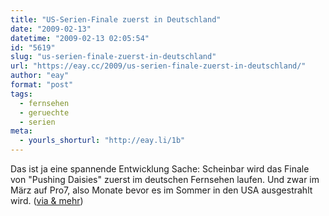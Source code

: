 ```yaml
---
title: "US-Serien-Finale zuerst in Deutschland"
date: "2009-02-13"
datetime: "2009-02-13 02:05:54"
id: "5619"
slug: "us-serien-finale-zuerst-in-deutschland"
url: "https://eay.cc/2009/us-serien-finale-zuerst-in-deutschland/"
author: "eay"
format: "post"
tags:
  - fernsehen
  - geruechte
  - serien
meta:
  - yourls_shorturl: "http://eay.li/1b"
---
```


Das ist ja eine spannende Entwicklung Sache: Scheinbar wird das Finale von "Pushing Daisies" zuerst im deutschen Fernsehen laufen. Und zwar im März auf Pro7, also Monate bevor es im Sommer in den USA ausgestrahlt wird. ([via & mehr](http://xdest.com/s9y/index.php?/archives/511-Pushing-Daisies-Finale-im-Deutschen-Fernsehen-das-denkt-Amerika.html))
